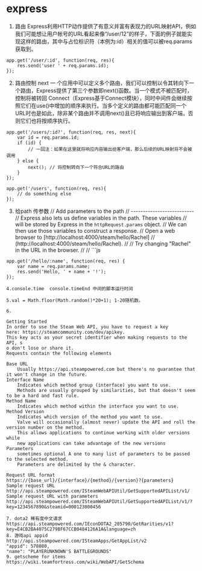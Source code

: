 # express 
1. 路由 
Express利用HTTP动作提供了有意义并富有表现力的URL映射API，例如我们可能想让用户帐号的URL看起来像“/user/12”的样子，下面的例子就能实现这样的路由，其中与占位标识符（本例为:id）相关的值可以被req.params获取到。
	
```
app.get('/user/:id', function(req, res){
    res.send('user ' + req.params.id);
});
```

2. 路由控制 next
一 个应用中可以定义多个路由，我们可以控制以令其转向下一个路由，Express提供了第三个参数即next()函数。当一个模式不被匹配时，控制将被转回 Connect（Express基于Connect模块），同时中间件会继续按照它们在use()中增加的顺序来执行。当多个定义的路由都可能匹配同一个 URL时也是如此，除非某个路由并不调用next()且已将响应输出到客户端，否则它们也将按顺序执行。

	
```
app.get('/users/:id?', function(req, res, next){
    var id = req.params.id;
    if (id) {
        // 一回注：如果在这里就将响应内容输出给客户端，那么后续的URL映射将不会被调用
    } else {
        next(); // 将控制转向下一个符合URL的路由
    }
});
 
app.get('/users', function(req, res){
    // do something else
});
```
3. 给path 传参数
// Add parameters to the path
// --------------------------
// Express also lets us define variables in the path.  These variables
// will be stored by Express in the `httpRequest.params` object.
// We can then use those variables to construct a response.
// Open a web browser to [http://localhost:4000/steam/hello/Rachel]
// (http://localhost:4000/steam/hello/Rachel).
// 
// Try changing "Rachel" in the URL in the browser.
// 
// ```js

```
app.get('/hello/:name', function(req, res) {
    var name = req.params.name;
    res.send('Hello, ' + name + '!');
});

4.console.time  console.timeEnd 中间的脚本运行时间

5.val = Math.floor(Math.random()*20+1); 1-20随机数。

6.

Getting Started
In order to use the Steam Web API, you have to request a key 
here: https://steamcommunity.com/dev/apikey. 
This key acts as your secret identifier when making requests to the API, s
o don't lose or share it.
Requests contain the following elements

Base URL
    Usually https://api.steampowered.com but there's no guarantee that it won't change in the future.
Interface Name
    Indicates which method group (interface) you want to use. 
    Methods are usually grouped by similarities, but that doesn't seem to be a hard and fast rule.
Method Name
    Indicates which method within the interface you want to use.
Method Version
    Indicates which version of the method you want to use. 
    Valve will occasionally (almost never) update the API and roll the version number on the method. 
    This allows applications to continue working with older versions while 
    new applications can take advantage of the new versions
Parameters
    sometimes optional A one to many list of parameters to be passed to the selected method. 
    Parameters are delimited by the & character.

Request URL format
https://{base_url}/{interface}/{method}/{version}?{parameters}
Sample request URL
http://api.steampowered.com/ISteamWebAPIUtil/GetSupportedAPIList/v1/
Sample request URL with parameters
http://api.steampowered.com/ISteamWebAPIUtil/GetSupportedAPIList/v1/?key=1234567890&steamid=000123000456 

7. dota2 稀有度中文请求
https://api.steampowered.com/IEconDOTA2_205790/GetRarities/v1?key=E4CB2BA4075C279BF67CCB0484126A1A&language=zh
8. 游戏api appid
http://api.steampowered.com/ISteamApps/GetAppList/v2 
"appid": 578080,
"name": "PLAYERUNKNOWN'S BATTLEGROUNDS"
9. getscheme for items
https://wiki.teamfortress.com/wiki/WebAPI/GetSchema
